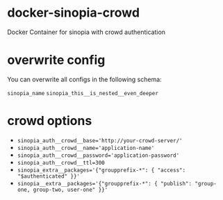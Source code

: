 # docker-sinopia-crowd
Docker Container for sinopia with crowd authentication

# overwrite config

You can overwrite all configs in the following schema:

`sinopia_name`
`sinopia_this__is_nested__even_deeper`

# crowd options

 - `sinopia_auth__crowd__base='http://your-crowd-server/'`
 - `sinopia_auth__crowd__name='application-name'`
 - `sinopia_auth__crowd__password='application-password'`
 - `sinopia_auth__crowd__ttl=300`
 - `sinopia_extra__packages='{"groupprefix-*": { "access": "$authenticated" }}'`
 - `sinopia__extra__packages='{"groupprefix-*": { "publish": "group-one, group-two, user-one" }}'`
